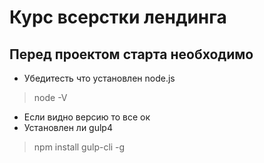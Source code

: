 # Курс всерстки лендинга

## Перед проектом старта необходимо
* Убедитесть что установлен node.js
> node -V
* Если видно версию то все ок
* Установлен ли gulp4
> npm install gulp-cli -g


